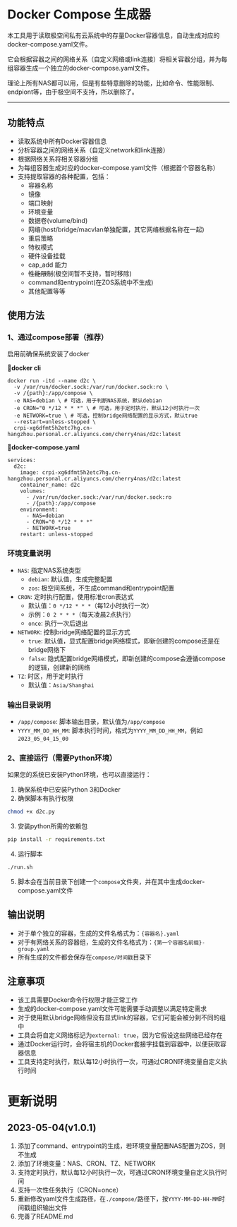 # Docker Compose 生成器

本工具用于读取极空间私有云系统中的存量Docker容器信息，自动生成对应的docker-compose.yaml文件。

它会根据容器之间的网络关系（自定义网络或link连接）将相关容器分组，并为每组容器生成一个独立的docker-compose.yaml文件。

理论上所有NAS都可以用，但是有些特意删除的功能，比如命令、性能限制、endpiont等，由于极空间不支持，所以删除了。

-------------------------------------

## 功能特点

- 读取系统中所有Docker容器信息
- 分析容器之间的网络关系（自定义network和link连接）
- 根据网络关系将相关容器分组
- 为每组容器生成对应的docker-compose.yaml文件（根据首个容器名称）
- 支持提取容器的各种配置，包括：
  - 容器名称
  - 镜像
  - 端口映射
  - 环境变量
  - 数据卷(volume/bind)
  - 网络(host/bridge/macvlan单独配置，其它网络根据名称在一起)
  - 重启策略
  - 特权模式
  - 硬件设备挂载
  - cap_add 能力
  - ~~性能限制~~(极空间暂不支持，暂时移除)
  - command和entrypoint(在ZOS系统中不生成)
  - 其他配置等等

## 使用方法

### 1、通过compose部署（推荐）

启用前确保系统安装了docker

**🔻docker cli**
```
docker run -itd --name d2c \
  -v /var/run/docker.sock:/var/run/docker.sock:ro \
  -v /{path}:/app/compose \
  -e NAS=debian \ # 可选，用于判断NAS系统，默认debian
  -e CRON="0 */12 * * *" \ # 可选，用于定时执行，默认12小时执行一次
  -e NETWORK=true \ # 可选，控制bridge网络配置的显示方式，默认true
  --restart=unless-stopped \
  crpi-xg6dfmt5h2etc7hg.cn-hangzhou.personal.cr.aliyuncs.com/cherry4nas/d2c:latest
```

**🔻docker-compose.yaml**
```
services:
  d2c:
    image: crpi-xg6dfmt5h2etc7hg.cn-hangzhou.personal.cr.aliyuncs.com/cherry4nas/d2c:latest
    container_name: d2c
    volumes:
      - /var/run/docker.sock:/var/run/docker.sock:ro
      - /{path}:/app/compose
    environment:
      - NAS=debian
      - CRON="0 */12 * * *"
      - NETWORK=true
    restart: unless-stopped
```
### 环境变量说明

- `NAS`: 指定NAS系统类型
  - `debian`: 默认值，生成完整配置
  - `zos`: 极空间系统，不生成command和entrypoint配置
- `CRON`: 定时执行配置，使用标准cron表达式
  - 默认值：`0 */12 * * *`（每12小时执行一次）
  - 示例：`0 2 * * *`（每天凌晨2点执行）
  - `once`: 执行一次后退出
- `NETWORK`: 控制bridge网络配置的显示方式
  - `true`: 默认值，显式配置bridge网络模式，即新创建的compose还是在bridge网络下
  - `false`: 隐式配置bridge网络模式，即新创建的compose会遵循compose的逻辑，创建新的网络
- `TZ`: 时区，用于定时执行
  - 默认值：`Asia/Shanghai`

### 输出目录说明
- `/app/compose`: 脚本输出目录，默认值为`/app/compose`
- `YYYY_MM_DD_HH_MM`: 脚本执行时间，格式为`YYYY_MM_DD_HH_MM`，例如`2023_05_04_15_00`

### 2、直接运行（需要Python环境）

如果您的系统已安装Python环境，也可以直接运行：

1. 确保系统中已安装Python 3和Docker
2. 确保脚本有执行权限

```bash
chmod +x d2c.py
```

3. 安装python所需的依赖包

```bash
pip install -r requirements.txt
```

4. 运行脚本

```bash
./run.sh
```

5. 脚本会在当前目录下创建一个`compose`文件夹，并在其中生成docker-compose.yaml文件

## 输出说明

- 对于单个独立的容器，生成的文件名格式为：`{容器名}.yaml`
- 对于有网络关系的容器组，生成的文件名格式为：`{第一个容器名前缀}-group.yaml`
- 所有生成的文件都会保存在`compose/时间戳`目录下

## 注意事项

- 该工具需要Docker命令行权限才能正常工作
- 生成的docker-compose.yaml文件可能需要手动调整以满足特定需求
- 对于使用默认bridge网络但没有显式link的容器，它们可能会被分到不同的组中
- 工具会将自定义网络标记为`external: true`，因为它假设这些网络已经存在
- 通过Docker运行时，会将宿主机的Docker套接字挂载到容器中，以便获取容器信息
- 工具支持定时执行，默认每12小时执行一次，可通过CRON环境变量自定义执行时间

# 更新说明

## 2023-05-04(v1.0.1)

1. 添加了command、entrypoint的生成，若环境变量配置NAS配置为ZOS，则不生成
2. 添加了环境变量：NAS、CRON、TZ、NETWORK
3. 支持定时执行，默认每12小时执行一次，可通过CRON环境变量自定义执行时间
4. 支持一次性任务执行（CRON=once）
5. 重新修改yaml文件生成路径，在`./compose/`路径下，按`YYYY-MM-DD-HH-MM`时间戳组织输出文件
6. 完善了README.md